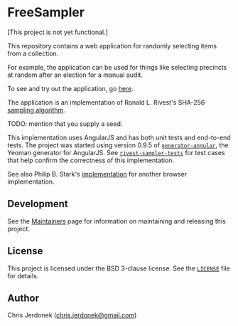 FreeSampler
===========

[This project is not yet functional.]

This repository contains a web application for randomly selecting items
from a collection.

For example, the application can be used for things like selecting
precincts at random after an election for a manual audit.

To see and try out the application, go [here][free-sampler-app].

The application is an implementation of Ronald L. Rivest's SHA-256
[sampling algorithm][rivest-sampler].

TODO: mention that you supply a seed.

This implementation uses AngularJS and has both unit tests and end-to-end
tests.  The project was started using version 0.9.5 of
[`generator-angular`](https://github.com/yeoman/generator-angular),
the Yeoman generator for AngularJS.
See [`rivest-sampler-tests`][sampler-tests] for test cases that help
confirm the correctness of this implementation.

See also Philip B. Stark's [implementation][stark-impl] for another browser
implementation.


Development
-----------

See the [Maintainers][maintain] page for information on maintaining
and releasing this project.


License
-------

This project is licensed under the BSD 3-clause license.  See the
[`LICENSE`](LICENSE) file for details.


Author
------

Chris Jerdonek (<chris.jerdonek@gmail.com>)


[free-sampler-app]: http://cjerdonek.github.io/free-sampler/
[maintain]: docs/maintain.md
[rivest-sampler]: http://people.csail.mit.edu/rivest/sampler.py
[sampler-tests]: https://github.com/cjerdonek/rivest-sampler-tests
[stark-impl]: http://www.stat.berkeley.edu/~stark/Java/Html/sha256Rand.htm
